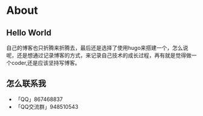# About


## Hello World

自己的博客也只折腾来折腾去，最后还是选择了使用hugo来搭建一个，怎么说呢，还是想通过记录博客的方式，来记录自己技术的成长过程，再有就是觉得做一个coder,还是应该坚持写博客。



## 怎么联系我

- 「QQ」867468837
- 「QQ交流群」948510543


